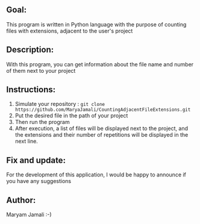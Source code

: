 ## Goal:
This program is written in Python language with the purpose of counting files with extensions, adjacent to the user's project
## Description:
With this program, you can get information about the file name and number of them next to your project
## Instructions:
1. Simulate your repository : 
```git clone https://github.com/MaryaJamali/CountingAdjacentFileExtensions.git```
2. Put the desired file in the path of your project
3. Then run the program
4. After execution, a list of files will be displayed next to the project, and the extensions and their number of repetitions will be displayed in the next line.
## Fix and update:
For the development of this application, I would be happy to announce if you have any suggestions
## Author:
Maryam Jamali :-)



